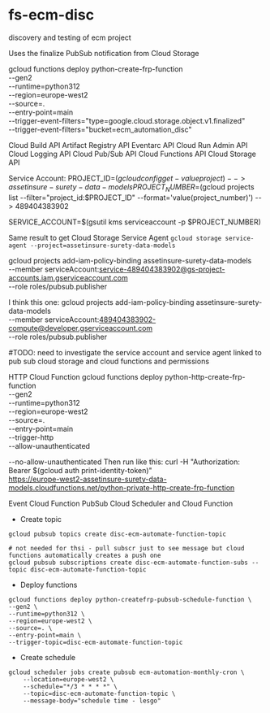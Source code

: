 # fs-ecm-disc
discovery and testing of ecm project

Uses the finalize PubSub notification from Cloud Storage

gcloud functions deploy python-create-frp-function \
--gen2 \
--runtime=python312 \
--region=europe-west2 \
--source=. \
--entry-point=main \
--trigger-event-filters="type=google.cloud.storage.object.v1.finalized" \
--trigger-event-filters="bucket=ecm_automation_disc"


Cloud Build API
Artifact Registry API
Eventarc API
Cloud Run Admin API
Cloud Logging API
Cloud Pub/Sub API
Cloud Functions API
Cloud Storage API


Service Account:
PROJECT_ID=$(gcloud config get-value project) --> assetinsure-surety-data-models
PROJECT_NUMBER=$(gcloud projects list --filter="project_id:$PROJECT_ID" --format='value(project_number)') --> 489404383902

SERVICE_ACCOUNT=$(gsutil kms serviceaccount -p $PROJECT_NUMBER)

Same result to get Cloud Storage Service Agent `gcloud storage service-agent --project=assetinsure-surety-data-models`

gcloud projects add-iam-policy-binding assetinsure-surety-data-models \
  --member serviceAccount:service-489404383902@gs-project-accounts.iam.gserviceaccount.com \
  --role roles/pubsub.publisher

I think this one:
gcloud projects add-iam-policy-binding assetinsure-surety-data-models \
  --member serviceAccount:489404383902-compute@developer.gserviceaccount.com \
  --role roles/pubsub.publisher


#TODO: need to investigate the service account and service agent linked to pub sub cloud storage and cloud functions and permissions



HTTP Cloud Function
gcloud functions deploy python-http-create-frp-function \
--gen2 \
--runtime=python312 \
--region=europe-west2 \
--source=. \
--entry-point=main \
--trigger-http \
--allow-unauthenticated

--no-allow-unauthenticated
Then run like this:
curl  -H "Authorization: Bearer $(gcloud auth print-identity-token)" \
  https://europe-west2-assetinsure-surety-data-models.cloudfunctions.net/python-private-http-create-frp-function


Event Cloud Function
PubSub Cloud Scheduler and Cloud Function

- Create topic
```
gcloud pubsub topics create disc-ecm-automate-function-topic

# not needed for thsi - pull subscr just to see message but cloud functions automatically creates a push one
gcloud pubsub subscriptions create disc-ecm-automate-function-subs --topic disc-ecm-automate-function-topic
```

- Deploy functions
```
gcloud functions deploy python-createfrp-pubsub-schedule-function \
--gen2 \
--runtime=python312 \
--region=europe-west2 \
--source=. \
--entry-point=main \
--trigger-topic=disc-ecm-automate-function-topic
```

- Create schedule
```
gcloud scheduler jobs create pubsub ecm-automation-monthly-cron \
    --location=europe-west2 \
    --schedule="*/3 * * * *" \
    --topic=disc-ecm-automate-function-topic \
    --message-body="schedule time - lesgo"
```
